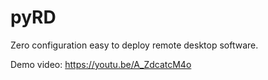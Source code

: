 # pyRD
Zero configuration easy to deploy remote desktop software.

Demo video: https://youtu.be/A_ZdcatcM4o